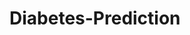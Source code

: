 # Diabetes-Prediction



































































































































































